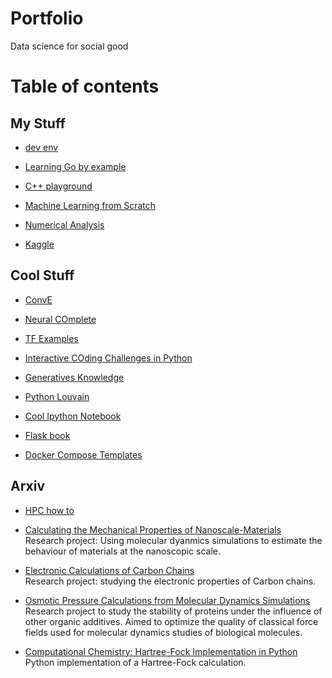 # Portfolio
Data science for social good

# Table of contents
## My Stuff
* [dev env](https://github.com/alejandrox1/dev_env)

* [Learning Go by example](https://github.com/alejandrox1/learning_go_by_example)

* [C++ playground](https://github.com/alejandrox1/Algorithmscpp)

* [Machine Learning from Scratch](https://github.com/alejandrox1/MachineLearning)

* [Numerical Analysis](https://github.com/alejandrox1/numerical_computing)

* [Kaggle](https://github.com/alejandrox1/kaggle)

## Cool Stuff
* [ConvE](https://github.com/TimDettmers/ConvE)

* [Neural COmplete](https://github.com/kootenpv/neural_complete)

* [TF Examples](https://github.com/aymericdamien/TensorFlow-Examples)

* [Interactive COding Challenges in Python](https://github.com/donnemartin/interactive-coding-challenges)

* [Generatives Knowledge](https://github.com/wiseodd/generative-models)

* [Python Louvain](https://github.com/taynaud/python-louvain)

* [Cool Ipython Notebook](https://github.com/donnemartin/data-science-ipython-notebooks)

* [Flask book](https://github.com/miguelgrinberg/flasky)

* [Docker Compose Templates](https://github.com/WanderingStar/template)
   
## Arxiv
* [HPC how to](https://github.com/alejandrox1/HPC-howto)

* [Calculating the Mechanical Properties of Nanoscale-Materials](https://github.com/alejandrox1/poisson_lammps) <br/>
  Research project: Using molecular dyanmics simulations to estimate the behaviour of materials at the nanoscopic scale.
  
* [Electronic Calculations of Carbon Chains](https://github.com/alejandrox1/chains_nwchem) <br/>
  Research project: studying the electronic properties of Carbon chains.
  
* [Osmotic Pressure Calculations from Molecular Dynamics Simulations](https://github.com/alejandrox1/osmotic_pressure) <br/>
  Research project to study the stability of proteins under the influence of other organic additives. Aimed to optimize the quality of classical force fields used for molecular dynamics studies of biological molecules.
  
* [Computational Chemistry: Hartree-Fock Implementation in Python](https://github.com/alejandrox1/blog/tree/master/HF) <br/>
  Python implementation of a Hartree-Fock calculation.
